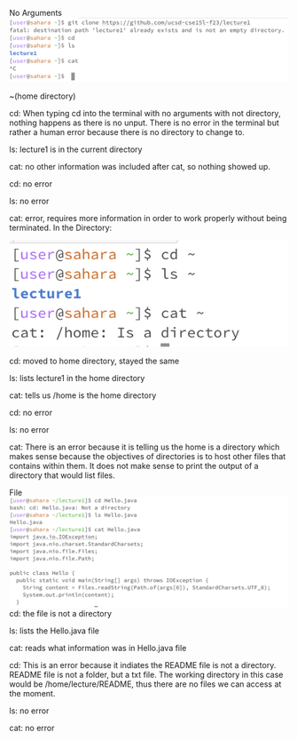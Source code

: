 No Arguments
![image](s1.png)

~(home directory)

cd: When typing cd into the terminal with no arguments with not directory, nothing happens as there is no unput. There is no error in the terminal but rather a human error because there is no directory to change to. 

ls: lecture1 is in the current directory

cat: no other information was included after cat, so nothing showed up.

cd: no error

ls: no error

cat: error, requires more information in order to work properly without being terminated.
In the Directory:

![image](s2.png)

cd: moved to home directory, stayed the same

ls: lists lecture1 in the home directory

cat: tells us /home is the home directory

cd: no error

ls: no error

cat: There is an error because it is telling us the home is a directory which makes sense because the objectives of directories is to host other files that contains within them. It does not make sense to print the output of a directory that would list files. 

File
![image](s3.png)
cd: the file is not a directory

ls: lists the Hello.java file

cat: reads what information was in Hello.java file

cd: This is an error because it indiates the README file is not a directory. README file is not a folder, but a txt file. The working directory in this case would be /home/lecture/README, thus there are no files we can access at the moment. 

ls: no error

cat: no error


